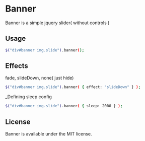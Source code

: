 # Banner
Banner is a simple  jquery slider( without controls )

## Usage

```sh
$("div#banner img.slide").banner();
```

## Effects
fade, slideDown, none( just hide)

```sh
$("div#banner img.slide").banner( { effect: "slideDown" } );
```

_Defining sleep config

```sh
$("div#banner img.slide").banner( { sleep: 2000 } );
```

## License
Banner is available under the MIT license.